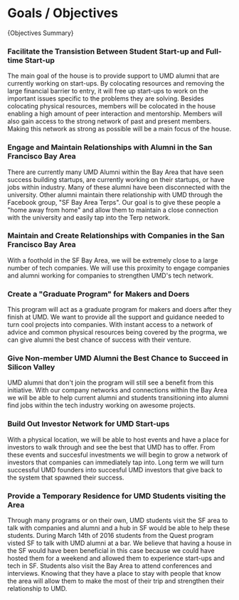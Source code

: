 # Goals / Objectives

{Objectives Summary}

### Facilitate the Transistion Between Student Start-up and Full-time Start-up

The main goal of the house is to provide support to UMD alumni that are currently working on start-ups. By colocating resources and removing the large financial barrier to entry, it will free up start-ups to work on the important issues specific to the problems they are solving. Besides colocating physical resources, members will be colocated in the house enabling a high amount of peer interaction and mentorship. Members will also gain access to the strong network of past and present members. Making this network as strong as possible will be a main focus of the house.

### Engage and Maintain Relationships with Alumni in the San Francisco Bay Area

There are currently many UMD Alumni within the Bay Area that have seen success building startups, are currently working on their startups, or have jobs within industry. Many of these alumni have been disconnected with the university. Other alumni maintain there relationship with UMD through the Facebook group, "SF Bay Area Terps". Our goal is to give these people a "home away from home" and allow them to maintain a close connection with the university and easily tap into the Terp network.

### Maintain and Create Relationships with Companies in the San Francisco Bay Area

With a foothold in the SF Bay Area, we will be extremely close to a large number of tech companies. We will use this proximity to engage companies and alumni working for companies to strengthen UMD's tech network. 

### Create a "Graduate Program" for Makers and Doers

This program will act as a graduate program for makers and doers after they finish at UMD. We want to provide all the support and guidance needed to turn cool projects into companies. With instant access to a network of advice and common physical resources being covered by the progrma, we can give alumni the best chance of success with their venture.

### Give Non-member UMD Alumni the Best Chance to Succeed in Silicon Valley

UMD alumni that don't join the program will still see a benefit from this initiative. With our company networks and connections within the Bay Area we will be able to help current alumni and students transitioning into alumni find jobs within the tech industry working on awesome projects.

### Build Out Investor Network for UMD Start-ups

With a physical location, we will be able to host events and have a place for investors to walk through and see the best that UMD has to offer. From these events and succesful investments we will begin to grow a network of investors that companies can immediately tap into. Long term we will turn successful UMD founders into succesful UMD investors that give back to the system that spawned their success.

### Provide a Temporary Residence for UMD Students visiting the Area

Through many programs or on their own, UMD students visit the SF area to talk with companies and alumni and a hub in SF would be able to help these students. During March 14th of 2016 students from the Quest program visted SF to talk with UMD alumni at a bar. We believe that having a house in the SF would have been beneficial in this case because we could have hosted them for a weekend and allowed them to experience start-ups and tech in SF. Students also visit the Bay Area to attend conferences and interviews. Knowing that they have a place to stay with people that know the area will allow them to make the most of their trip and strengthen their relationship to UMD.
